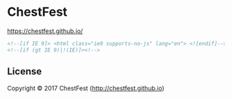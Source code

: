 ChestFest
=============
https://chestfest.github.io/

```html
<!--[if IE 9]> <html class="ie9 supports-no-js" lang="en"> <![endif]-->
<!--[if (gt IE 9)|!(IE)]><!-->
```
License
---------
Copyright © 2017 ChestFest (http://chestfest.github.io)

